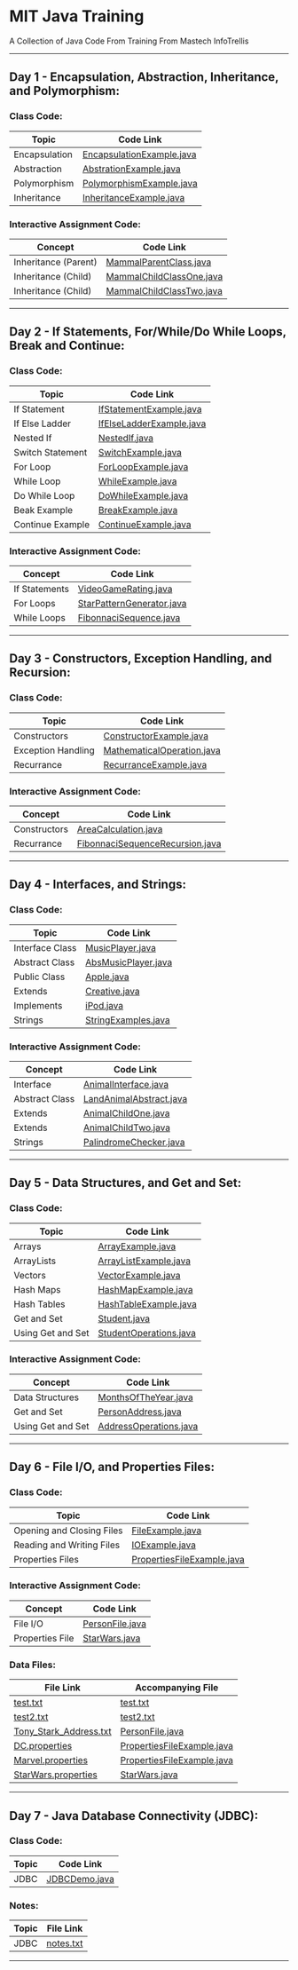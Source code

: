 # **MIT Java Training**

A Collection of Java Code From Training From Mastech InfoTrellis

-----

## Day 1 - Encapsulation, Abstraction, Inheritance, and Polymorphism:

### Class Code:

| Topic         | Code Link                                                                         |
|---------------|-----------------------------------------------------------------------------------|
| Encapsulation | [EncapsulationExample.java](src/com/mit/trainingDayOne/EncapsulationExample.java) |
| Abstraction   | [AbstrationExample.java](src/com/mit/trainingDayOne/AbstractionExample.java)      |
| Polymorphism  | [PolymorphismExample.java](src/com/mit/trainingDayOne/PolymorphismExample.java)   |
| Inheritance   | [InheritanceExample.java](src/com/mit/trainingDayOne/InheritanceExample.java)     |

### Interactive Assignment Code:

| Concept              | Code Link                                                                       |
|----------------------|---------------------------------------------------------------------------------|
| Inheritance (Parent) | [MammalParentClass.java](src/com/mit/trainingDayOne/MammalParentClass.java)     |
| Inheritance (Child)  | [MammalChildClassOne.java](src/com/mit/trainingDayOne/MammalChildClassOne.java) |
| Inheritance (Child)  | [MammalChildClassTwo.java](src/com/mit/trainingDayOne/MammalChildClassTwo.java) |

-----

## Day 2 - If Statements, For/While/Do While Loops, Break and Continue:

### Class Code:

| Topic            | Code Link                                                                       |
|------------------|---------------------------------------------------------------------------------|
| If Statement     | [IfStatementExample.java](src/com/mit/trainingDayTwo/IfStatementExample.java)   |
| If Else Ladder   | [IfElseLadderExample.java](src/com/mit/trainingDayTwo/IfElseLadderExample.java) |
| Nested If        | [NestedIf.java](src/com/mit/trainingDayTwo/NestedIf.java)                       |
| Switch Statement | [SwitchExample.java](src/com/mit/trainingDayTwo/SwitchExample.java)             |
| For Loop         | [ForLoopExample.java](src/com/mit/trainingDayTwo/ForLoopExample.java)           |
| While Loop       | [WhileExample.java](src/com/mit/trainingDayTwo/WhileExample.java)               |
| Do While Loop    | [DoWhileExample.java](src/com/mit/trainingDayTwo/DoWhileExample.java)           |
| Beak Example     | [BreakExample.java](src/com/mit/trainingDayTwo/BreakExample.java)               |
| Continue Example | [ContinueExample.java](src/com/mit/trainingDayTwo/ContinueExample.java)         |

### Interactive Assignment Code:

| Concept       | Code Link                                                                         |
|---------------|-----------------------------------------------------------------------------------|
| If Statements | [VideoGameRating.java](src/com/mit/trainingDayTwo/VideoGameRating.java)           |
| For Loops     | [StarPatternGenerator.java](src/com/mit/trainingDayTwo/StarPatternGenerator.java) |
| While Loops   | [FibonnaciSequence.java](src/com/mit/trainingDayTwo/FibonnaciSequence.java)       |

-----

## Day 3 - Constructors, Exception Handling, and Recursion:

### Class Code:

| Topic              | Code Link                                                                             |
|--------------------|---------------------------------------------------------------------------------------|
| Constructors       | [ConstructorExample.java](src/com/mit/trainingDayThree/ConstructorExample.java)       |
| Exception Handling | [MathematicalOperation.java](src/com/mit/trainingDayThree/MathematicalOperation.java) |
| Recurrance         | [RecurranceExample.java](src/com/mit/trainingDayThree/RecurranceExample.java)         |

### Interactive Assignment Code:

| Concept      | Code Link                                                                                       |
|--------------|-------------------------------------------------------------------------------------------------|
| Constructors | [AreaCalculation.java](src/com/mit/trainingDayThree/AreaCalculation.java)                       |
| Recurrance   | [FibonnaciSequenceRecursion.java](src/com/mit/trainingDayThree/FibonnaciSequenceRecursion.java) |

-----

## Day 4 - Interfaces, and Strings:

### Class Code:

| Topic           | Code Link                                                              |
|-----------------|------------------------------------------------------------------------|
| Interface Class | [MusicPlayer.java](src/com/mit/trainingDayFour/MusicPlayer.java)       |
| Abstract Class  | [AbsMusicPlayer.java](src/com/mit/trainingDayFour/AbsMusicPlayer.java) |                  
| Public Class    | [Apple.java](src/com/mit/trainingDayFour/Apple.java)                   |                  
| Extends         | [Creative.java](src/com/mit/trainingDayFour/Creative.java)             |                  
| Implements      | [iPod.java](src/com/mit/trainingDayFour/iPod.java)                     |                  
| Strings         | [StringExamples.java](src/com/mit/trainingDayFour/StringExamples.java) |

### Interactive Assignment Code:

| Concept        | Code Link                                                                      |
|----------------|--------------------------------------------------------------------------------|
| Interface      | [AnimalInterface.java](src/com/mit/trainingDayFour/AnimalInterface.java)       |        
| Abstract Class | [LandAnimalAbstract.java](src/com/mit/trainingDayFour/LandAnimalAbstract.java) |
| Extends        | [AnimalChildOne.java](src/com/mit/trainingDayFour/AnimalChildOne.java)         |         
| Extends        | [AnimalChildTwo.java](src/com/mit/trainingDayFour/AnimalChildTwo.java)         |         
| Strings        | [PalindromeChecker.java](src/com/mit/trainingDayFour/PalindromeChecker.java)   |

-----

## Day 5 - Data Structures, and Get and Set:

### Class Code:

| Topic             | Code Link                                                                    |
|-------------------|------------------------------------------------------------------------------|
| Arrays            | [ArrayExample.java](src/com/mit/trainingDayFive/ArrayExample.java)           |
| ArrayLists        | [ArrayListExample.java](src/com/mit/trainingDayFive/ArrayListExample.java)   |
| Vectors           | [VectorExample.java](src/com/mit/trainingDayFive/VectorExample.java)         |
| Hash Maps         | [HashMapExample.java](src/com/mit/trainingDayFive/HashMapExample.java)       |
| Hash Tables       | [HashTableExample.java](src/com/mit/trainingDayFive/HashTableExample.java)   |
| Get and Set       | [Student.java](src/com/mit/trainingDayFive/Student.java)                     |
| Using Get and Set | [StudentOperations.java](src/com/mit/trainingDayFive/StudentOperations.java) |

### Interactive Assignment Code:

| Concept           | Code Link                                                                    |
|-------------------|------------------------------------------------------------------------------|
| Data Structures   | [MonthsOfTheYear.java](src/com/mit/trainingDayFive/MonthsOfTheYear.java)     |
| Get and Set       | [PersonAddress.java](src/com/mit/trainingDayFive/PersonAddress.java)         |
| Using Get and Set | [AddressOperations.java](src/com/mit/trainingDayFive/AddressOperations.java) |

-----

## Day 6 - File I/O, and Properties Files:

### Class Code:

| Topic                     | Code Link                                                                           |
|---------------------------|-------------------------------------------------------------------------------------|
| Opening and Closing Files | [FileExample.java](src/com/mit/trainingDaySix/FileExample.java)                     |
| Reading and Writing Files | [IOExample.java](src/com/mit/trainingDaySix/IOExample.java)                         |
| Properties Files          | [PropertiesFileExample.java](src/com/mit/trainingDaySix/PropertiesFileExample.java) |

### Interactive Assignment Code:

| Concept         | Code Link                                                     |
|-----------------|---------------------------------------------------------------|
| File I/O        | [PersonFile.java](src/com/mit/trainingDaySix/PersonFile.java) |
| Properties File | [StarWars.java](src/com/mit/trainingDaySix/StarWars.java)     |

### Data Files:

| File Link                                                                   | Accompanying File                                                                   |
|-----------------------------------------------------------------------------|-------------------------------------------------------------------------------------|
| [test.txt](src/com/mit/trainingDaySix/test.txt)                             | [test.txt](src/com/mit/trainingDaySix/test.txt)                                     |
| [test2.txt](src/com/mit/trainingDaySix/test2.txt)                           | [test2.txt](src/com/mit/trainingDaySix/test2.txt)                                   |
| [Tony_Stark_Address.txt](src/com/mit/trainingDaySix/Tony_Stark_Address.txt) | [PersonFile.java](src/com/mit/trainingDaySix/PersonFile.java)                       |
| [DC.properties](src/com/mit/trainingDaySix/DC.properties)                   | [PropertiesFileExample.java](src/com/mit/trainingDaySix/PropertiesFileExample.java) |
| [Marvel.properties](src/com/mit/trainingDaySix/Marvel.properties)           | [PropertiesFileExample.java](src/com/mit/trainingDaySix/PropertiesFileExample.java) |
| [StarWars.properties](src/com/mit/trainingDaySix/StarWars.properties)       | [StarWars.java](src/com/mit/trainingDaySix/StarWars.java)                           |

-----

## Day 7 - Java Database Connectivity (JDBC):

### Class Code:

| Topic | Code Link |
|-------|-----------|
| JDBC  | [JDBCDemo.java](src/com/mit/trainingDaySeven/JDBCDemo.java) |

### Notes:

| Topic | File Link |
|---------|-----------|
| JDBC | [notes.txt](src/com/mit/trainingDaySeven/notes.txt) |

-----
